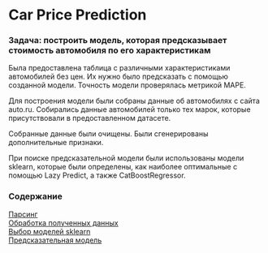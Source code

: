 
# Car Price Prediction
### Задача: построить модель, которая предсказывает стоимость автомобиля по его характеристикам

Была предоставлена таблица с различными характеристиками автомобилей без цен. Их нужно было предсказать с помощью созданной модели.
Точность модели проверялась метрикой MAPE.  

Для построения модели были собраны данные об автомобилях c сайта auto.ru. Собирались данные автомобилей только тех марок, которые присутствовали в предоставленном датасете. 

Собранные данные были очищены. Были сгенерированы дополнительные признаки.

При поиске предсказательной модели были использованы модели sklearn, которые были определены, как наиболее оптимальные с помощью Lazy Predict, а также CatBoostRegressor.

### Содержание
[Парсинг](https://github.com/Iryna-Alshakova/skillfactory_rsd/blob/main/module_6/Data%20Parsing.ipynb)    
[Обработка полученных данных](https://github.com/Iryna-Alshakova/skillfactory_rsd/blob/main/module_6/Car%20price%20data.ipynb)  
[Выбор моделей sklearn](https://github.com/Iryna-Alshakova/skillfactory_rsd/blob/main/module_6/LazzyPredict.ipynb)  
[Предсказательная модель](https://github.com/Iryna-Alshakova/skillfactory_rsd/blob/main/module_6/Prediction%20model.ipynb)
